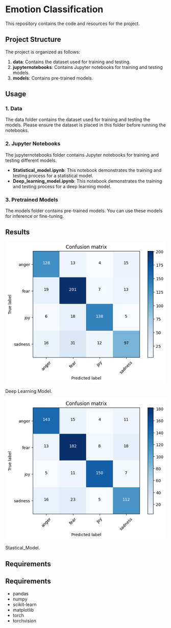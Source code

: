 # Emotion Classification

This repository contains the code and resources for the project.

## Project Structure

The project is organized as follows:

1. **data**: Contains the dataset used for training and testing.
2. **jupyternotebooks**: Contains Jupyter notebooks for training and testing models.
3. **models**: Contains pre-trained models.

## Usage

### 1. Data

The data folder contains the dataset used for training and testing the models. Please ensure the dataset is placed in this folder before running the notebooks.

### 2. Jupyter Notebooks

The jupyternotebooks folder contains Jupyter notebooks for training and testing different models.

- **Statistical_model.ipynb**: This notebook demonstrates the training and testing process for a statistical model.
- **Deep_learning_model.ipynb**: This notebook demonstrates the training and testing process for a deep learning model.

### 3. Pretrained Models

The models folder contains pre-trained models. You can use these models for inference or fine-tuning.

## Results

![Deep Learning Model ](https://github.com/Govind-Bodhireddy/Emotion-Classification/blob/main/Results/Deep_learning_model_confusion_matrix.jpeg.png)

Deep Learning Model.

![Stastical_Model](https://github.com/Govind-Bodhireddy/Emotion-Classification/blob/main/Results/stastical_model_confusion_matriix.png)

Stastical_Model.

## Requirements

## Requirements

- pandas
- numpy
- scikit-learn
- matplotlib
- torch
- torchvision
